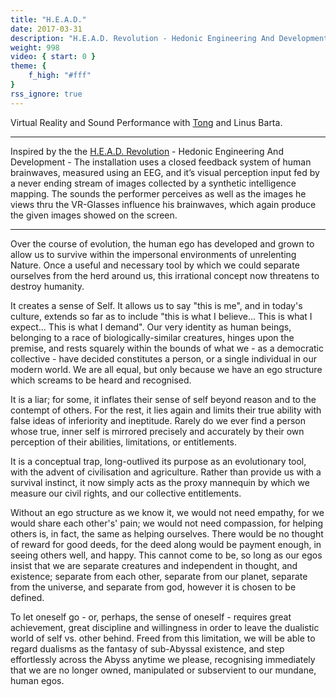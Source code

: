 ```yaml
---
title: "H.E.A.D."
date: 2017-03-31
description: "H.E.A.D. Revolution - Hedonic Engineering And Development"
weight: 998
video: { start: 0 }
theme: {
    f_high: "#fff"
}
rss_ignore: true
---
```

Virtual Reality and Sound Performance with [Tong](https://disktree.net) and Linus Barta.

---

Inspired by the the [H.E.A.D. Revolution](https://youtu.be/ANg9BTUfL9U) - Hedonic Engineering And Development - The installation uses a closed feedback system of human brainwaves, measured using an EEG, and it’s visual perception input fed by a never ending stream of images collected by a synthetic intelligence mapping. The sounds the performer perceives as well as the images he views thru the VR-Glasses influence his brainwaves, which again produce the given images showed on the screen.

---

Over the course of evolution, the human ego has developed and grown to allow us to survive within the impersonal environments of unrelenting Nature. Once a useful and necessary tool by which we could separate ourselves from the herd around us, this irrational concept now threatens to destroy humanity.

It creates a sense of Self. It allows us to say "this is me", and in today's culture, extends so far as to include "this is what I believe... This is what I expect... This is what I demand". Our very identity as human beings, belonging to a race of biologically-similar creatures, hinges upon the premise, and rests squarely within the bounds of what we - as a democratic collective - have decided constitutes a person, or a single individual in our modern world. We are all equal, but only because we have an ego structure which screams to be heard and recognised.

It is a liar; for some, it inflates their sense of self beyond reason and to the contempt of others. For the rest, it lies again and limits their true ability with false ideas of inferiority and ineptitude. Rarely do we ever find a person whose true, inner self is mirrored precisely and accurately by their own perception of their abilities, limitations, or entitlements.

It is a conceptual trap, long-outlived its purpose as an evolutionary tool, with the advent of civilisation and agriculture. Rather than provide us with a survival instinct, it now simply acts as the proxy mannequin by which we measure our civil rights, and our collective entitlements.

Without an ego structure as we know it, we would not need empathy, for we would share each other's' pain; we would not need compassion, for helping others is, in fact, the same as helping ourselves. There would be no thought of reward for good deeds, for the deed along would be payment enough, in seeing others well, and happy. This cannot come to be, so long as our egos insist that we are separate creatures and independent in thought, and existence; separate from each other, separate from our planet, separate from the universe, and separate from god, however it is chosen to be defined.

To let oneself go - or, perhaps, the sense of oneself - requires great achievement, great discipline and willingness in order to leave the dualistic world of self vs. other behind. Freed from this limitation, we will be able to regard dualisms as the fantasy of sub-Abyssal existence, and step effortlessly across the Abyss anytime we please, recognising immediately that we are no longer owned, manipulated or subservient to our mundane, human egos.

